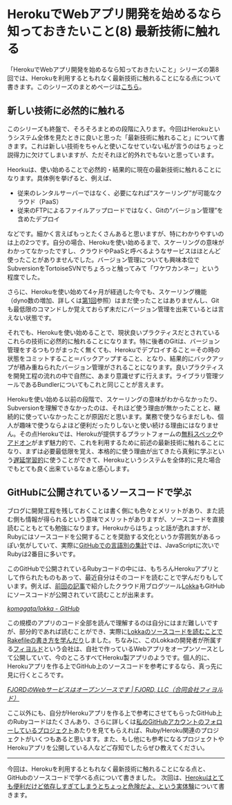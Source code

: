 # <span>HerokuでWebアプリ開発を始めるなら</span><span>知っておきたいこと(8) 最新技術に触れる</span>

「HerokuでWebアプリ開発を始めるなら知っておきたいこと」シリーズの第8回では、Herokuを利用するともれなく最新技術に触れることになる点について書きます。このシリーズのまとめページは[こちら](/2011/05/09/ruby-heroku-web-app-development-tips-matome)。

<!-- READMORE -->


## 新しい技術に必然的に触れる

このシリーズも終盤で、そろそろまとめの段階に入ります。今回はHerokuというシステム全体を見たときに良いと思った「最新技術に触れること」について書きます。これは新しい技術をちゃんと使いこなせていない私が言うのはちょっと説得力に欠けてしまいますが、ただそれほど的外れでもないと思っています。

Heorkuは、使い始めることで必然的・結果的に現在の最新技術に触れることになります。具体例を挙げると、例えば、

- 従来のレンタルサーバーではなく、必要になれば“スケーリング”が可能なクラウド（PaaS）
- 従来のFTPによるファイルアップロードではなく、Gitの“バージョン管理”を含めたデプロイ

などです。細かく言えばもっとたくさんあると思いますが、特にわかりやすいのは上の2つです。自分の場合、Herokuを使い始めるまで、スケーリングの意味がわかってなかったですし、クラウドやPaaSと呼べるようなサービスはほとんど使ったことがありませんでした。バージョン管理についても興味本位でSubversionをTortoiseSVNでちょろっと触ってみて「ワケワカンネー」という程度でした。

さらに、Herokuを使い始めて4ヶ月が経過した今でも、スケーリング機能（dyno数の増加、詳しくは[第1回](/2011/04/29/ruby-heroku-web-app-development-tips-1)参照）はまだ使ったことはありませんし、Gitも最低限のコマンドしか覚えておらず未だにバージョン管理を出来ているとは言えない状態です。

それでも、Herokuを使い始めることで、現状良いプラクティスだとされているこれらの技術に必然的に触れることになります。特に後者のGitは、バージョン管理をするつもりがまったく無くても、Herokuでデプロイすること＝その時の状態をコミットすること＝バックアップすること、となり、結果的にバックアップが積み重ねられたバージョン管理がされることになります。良いプラクティスを開発工程の流れの中で自然に、あまり意識せずに行えます。ライブラリ管理ツールであるBundlerについてもこれと同じことが言えます。

Herokuを使い始める以前の段階で、スケーリングの意味がわからなかったり、Subversionを理解できなかったのは、それほど使う理由が無かったことと、継続的に使っていなかったことが原因だと思います。業務で使うならまだしも、個人が趣味で使うならよほど便利だったりしないと使い続ける理由にはなりません。その点Herokuでは、Herokuが提供するプラットフォームの[無料スペック](/2011/04/29/ruby-heroku-web-app-development-tips-1/)や[アドオン](/2011/04/30/ruby-heroku-web-app-development-tips-2/)がまず魅力的で、これを利用するために前述の最新技術に触れることになり、まずは必要最低限を覚え、本格的に使う理由が出てきたら真剣に学ぶという[遅延学習的](http://blog.livedoor.jp/kensuu/archives/50555054.html)に使うことができて、Herokuというシステムを全体的に見た場合でもとても良く出来ているなぁと感心します。


## GitHubに公開されているソースコードで学ぶ

ブログに開発工程を残しておくことは書く側にも色々とメリットがあり、また読む側も情報が得られるという意味でメリットがありますが、ソースコードを直接読むこともとても勉強になります。Herokuからはちょっと話が逸れますが、Rubyにはソースコードを公開することを奨励する文化というか雰囲気があるっぽい気がしていて、実際に[GitHubでの言語別の集計](https://github.com/languages)では、JavaScriptに次いでRubyは2番目に多いです。

このGitHubで公開されているRubyコードの中には、もちろんHerokuアプリとして作られたものもあって、最近自分はそのコードを読むことで学んだりもしています。例えば、[前回の記事](/2011/05/05/ruby-heroku-web-app-development-tips-7)で紹介したクラウド用ブログツール[Lokka](http://lokka.org/)もGitHubにソースコードが公開されていて読むことが出来ます。

<cite>[komagata/lokka - GitHub](https://github.com/komagata/lokka)</cite>

この規模のアプリのコード全部を読んで理解するのは自分にはまだ難しいですが、部分的であれば読むことができ、実際に[Lokkaのソースコードを読むことでRakefileの書き方を学んだり](/2011/02/16/ruby-sinatra-datamapper-5-heroku-postgresql-rakefile)しました。ちなみに、このLokkaの開発者が所属する[フィヨルド](http://fjord.jp/)という会社は、自社で作っているWebアプリをオープンソースとして公開していて、今のところすべてHeroku製アプリのようです。個人的に、Herokuアプリを作る上でGitHub上のソースコードを参考にするなら、真っ先に見に行くところです。

<cite>[FJORDのWebサービスはオープンソースです \| FJORD, LLC（合同会社フィヨルド）](http://fjord.jp/love/534.html)</cite>

ここ以外にも、自分がHerokuアプリを作る上で参考にさせてもらったGitHub上のRubyコードはたくさんあり、さらに詳しくは[私のGitHubアカウントのフォローしているプロジェクト](https://github.com/ruedap/following)あたりを見てもらえれば、Ruby/Heroku関連のプロジェクトがいくつもあると思います。また、もし他にも参考になるプロジェクトやHerokuアプリを公開している人などご存知でしたらぜひ教えてください。

* * *

今回は、Herokuを利用するともれなく最新技術に触れることになる点と、GitHubのソースコードで学べる点について書きました。
次回は、[Herokuはとても便利だけど依存しすぎてしまうとちょっと危険だよ、という実体験](/2011/05/07/ruby-heroku-web-app-development-tips-9)について書きます。
